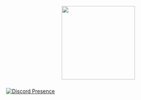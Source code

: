 <div align="center">
  <img height="200" src="https://i.imgur.com/BFpOjSt.jpeg"  />
</div>

###
[![Discord Presence](https://lanyard.cnrad.dev/api/:746238443839029379)](https://discord.com/users/:746238443839029379)
